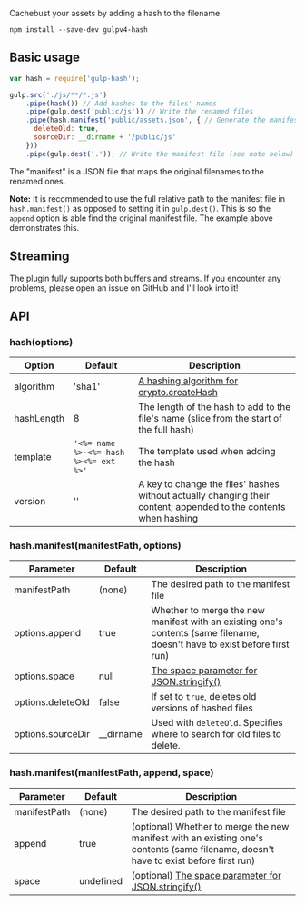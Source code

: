 Cachebust your assets by adding a hash to the filename

`npm install --save-dev gulpv4-hash`

## Basic usage

```javascript
var hash = require('gulp-hash');

gulp.src('./js/**/*.js')
	.pipe(hash()) // Add hashes to the files' names
	.pipe(gulp.dest('public/js')) // Write the renamed files
	.pipe(hash.manifest('public/assets.json', { // Generate the manifest file
	  deleteOld: true,
	  sourceDir: __dirname + '/public/js'
	}))
	.pipe(gulp.dest('.')); // Write the manifest file (see note below)
```

The "manifest" is a JSON file that maps the original filenames to the renamed ones.

**Note:** It is recommended to use the full relative path to the manifest file in `hash.manifest()` as opposed to setting it in `gulp.dest()`. This is so the `append` option is able find the original manifest file. The example above demonstrates this.

## Streaming
The plugin fully supports both buffers and streams. If you encounter any problems, please open an issue on GitHub and I'll look into it!

## API
### hash(options)

| Option | Default | Description |
| ------ | ------- | ----------- |
| algorithm | 'sha1' | [A hashing algorithm for crypto.createHash](https://nodejs.org/api/crypto.html#crypto_crypto_createhash_algorithm) |
| hashLength | 8 | The length of the hash to add to the file's name (slice from the start of the full hash) |
| template | `'<%= name %>-<%= hash %><%= ext %>'` | The template used when adding the hash |
| version | '' | A key to change the files' hashes without actually changing their content; appended to the contents when hashing |

### hash.manifest(manifestPath, options)

| Parameter | Default | Description |
| --------- | ------- | ----------- |
| manifestPath | (none) | The desired path to the manifest file |
| options.append | true | Whether to merge the new manifest with an existing one's contents (same filename, doesn't have to exist before first run) |
| options.space | null | [The space parameter for JSON.stringify()](https://developer.mozilla.org/en-US/docs/Web/JavaScript/Reference/Global_Objects/JSON/stringify)|
| options.deleteOld | false | If set to `true`, deletes old versions of hashed files |
| options.sourceDir | __dirname | Used with `deleteOld`. Specifies where to search for old files to delete. |

### hash.manifest(manifestPath, append, space)

| Parameter | Default | Description |
| --------- | ------- | ----------- |
| manifestPath | (none) | The desired path to the manifest file |
| append | true | (optional) Whether to merge the new manifest with an existing one's contents (same filename, doesn't have to exist before first run) |
| space | undefined | (optional) [The space parameter for JSON.stringify()](https://developer.mozilla.org/en-US/docs/Web/JavaScript/Reference/Global_Objects/JSON/stringify)|

[npm-url]: https://www.npmjs.org/package/gulp-hash
[npm-image]: https://badge.fury.io/js/gulp-hash.svg

[travis-url]: https://travis-ci.org/Dragory/gulp-hash
[travis-image]: https://api.travis-ci.org/Dragory/gulp-hash.svg
